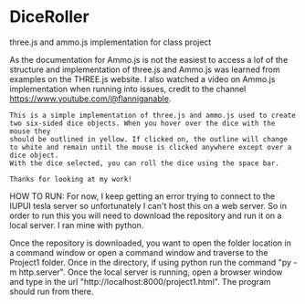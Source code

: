 # DiceRoller
three.js and ammo.js implementation for class project

As the documentation for Ammo.js is not the easiest to access a lof of the structure and implementation of three.js and Ammo.js was learned from examples on the 
THREE.js website. I also watched a video on Ammo.js implementation when running into issues, credit to the channel https://www.youtube.com/@flanniganable.

~~~~~~~~~~~~~~~~~~~~~~~~~~~~~~~~~~~~~~~~~~~~~~~~~~~~~~~
This is a simple implementation of three.js and ammo.js used to create two six-sided dice objects. When you hover over the dice with the mouse they 
should be outlined in yellow. If clicked on, the outline will change to white and remain until the mouse is clicked anywhere except over a dice object. 
With the dice selected, you can roll the dice using the space bar. 

Thanks for looking at my work!
~~~~~~~~~~~~~~~~~~~~~~~~~~~~~~~~~~~~~~~~~~~~~~~~~~~~~~~
HOW TO RUN:
For now, I keep getting an error trying to connect to the IUPUI tesla server so unfortunately I can't host this on a web server. So in order to run this 
you will need to download the repository and run it on a local server. I ran mine with python.

Once the repository is downloaded, you want to open the folder location in a command window or open a command window and traverse to the Project1 folder.
Once in the directory, if using python run the command "py -m http.server". Once the local server is running, open a browser window and type in the url 
"http://localhost:8000/project1.html". The program should run from there. 
~~~~~~~~~~~~~~~~~~~~~~~~~~~~~~~~~~~~~~~~~~~~~~~~~~~~~~~~~
